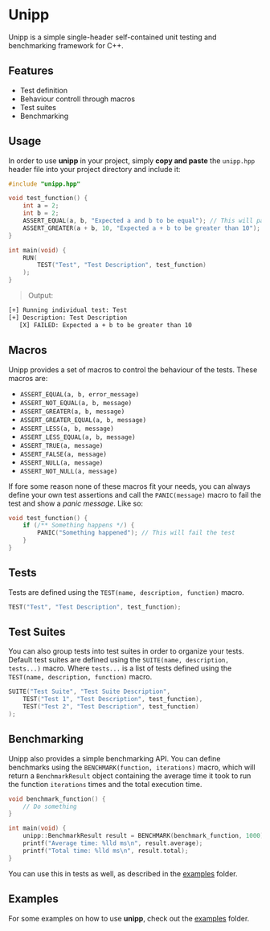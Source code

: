 # Unipp

Unipp is a simple single-header self-contained unit testing and benchmarking framework for C++.

## Features

- Test definition
- Behaviour controll through macros
- Test suites
- Benchmarking

## Usage

In order to use **unipp** in your project, simply **copy and paste** the `unipp.hpp` header file into your project directory and include it:

```cpp
#include "unipp.hpp"

void test_function() {
    int a = 2;
    int b = 2;
    ASSERT_EQUAL(a, b, "Expected a and b to be equal"); // This will pass
    ASSERT_GREATER(a + b, 10, "Expected a + b to be greater than 10"); // This will fail
}

int main(void) {
    RUN(
        TEST("Test", "Test Description", test_function)
    );
}
```

> Output:

```bash
[+] Running individual test: Test
[+] Description: Test Description
   [X] FAILED: Expected a + b to be greater than 10
```

## Macros

Unipp provides a set of macros to control the behaviour of the tests. These macros are:

- `ASSERT_EQUAL(a, b, error_message)`
- `ASSERT_NOT_EQUAL(a, b, message)`
- `ASSERT_GREATER(a, b, message)`
- `ASSERT_GREATER_EQUAL(a, b, message)`
- `ASSERT_LESS(a, b, message)`
- `ASSERT_LESS_EQUAL(a, b, message)`
- `ASSERT_TRUE(a, message)`
- `ASSERT_FALSE(a, message)`
- `ASSERT_NULL(a, message)`
- `ASSERT_NOT_NULL(a, message)`

If fore some reason none of these macros fit your needs, you can always define your own test assertions and call the `PANIC(message)` macro to fail the test and show a _panic message_. Like so:

```cpp
void test_function() {
    if (/** Something happens */) {
        PANIC("Something happened"); // This will fail the test
    }
}
```

## Tests

Tests are defined using the `TEST(name, description, function)` macro.

```cpp
TEST("Test", "Test Description", test_function);
```

## Test Suites

You can also group tests into test suites in order to organize your tests. Default test suites are defined using the `SUITE(name, description, tests...)` macro. Where `tests...` is a list of tests defined using the `TEST(name, description, function)` macro.

```cpp
SUITE("Test Suite", "Test Suite Description",
    TEST("Test 1", "Test Description", test_function),
    TEST("Test 2", "Test Description", test_function)
);
```

## Benchmarking

Unipp also provides a simple benchmarking API. You can define benchmarks using the `BENCHMARK(function, iterations)` macro, which will return a `BenchmarkResult` object containing the average time it took to run the function `iterations` times and the total execution time.

```cpp
void benchmark_function() {
    // Do something
}

int main(void) {
    unipp::BenchmarkResult result = BENCHMARK(benchmark_function, 1000);
    printf("Average time: %lld ms\n", result.average);
    printf("Total time: %lld ms\n", result.total);
}
```

You can use this in tests as well, as described in the [examples](examples/) folder.

## Examples

For some examples on how to use **unipp**, check out the [examples](examples/) folder.

